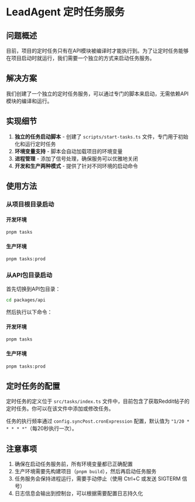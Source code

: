 # LeadAgent 定时任务服务

## 问题概述

目前，项目的定时任务只有在API模块被编译时才能执行到。为了让定时任务能够在项目启动时就运行，我们需要一个独立的方式来启动任务服务。

## 解决方案

我们创建了一个独立的定时任务服务，可以通过专门的脚本来启动，无需依赖API模块的编译和运行。

## 实现细节

1. **独立的任务启动脚本** - 创建了 `scripts/start-tasks.ts` 文件，专门用于初始化和运行定时任务
2. **环境变量支持** - 脚本会自动加载项目的环境变量
3. **进程管理** - 添加了信号处理，确保服务可以优雅地关闭
4. **开发和生产两种模式** - 提供了针对不同环境的启动命令

## 使用方法

### 从项目根目录启动

#### 开发环境

```bash
pnpm tasks
```

#### 生产环境

```bash
pnpm tasks:prod
```

### 从API包目录启动

首先切换到API包目录：

```bash
cd packages/api
```

然后执行以下命令：

#### 开发环境

```bash
pnpm tasks
```

#### 生产环境

```bash
pnpm tasks:prod
```

## 定时任务的配置

定时任务的定义位于 `src/tasks/index.ts` 文件中，目前包含了获取Reddit帖子的定时任务。你可以在该文件中添加或修改任务。

任务的执行频率通过 `config.syncPost.cronExpression` 配置，默认值为 `"1/20 * * * * *"`（每20秒执行一次）。

## 注意事项

1. 确保在启动任务服务前，所有环境变量都已正确配置
2. 生产环境需要先构建项目（`pnpm build`），然后再启动任务服务
3. 任务服务会保持进程运行，需要手动停止（使用 Ctrl+C 或发送 SIGTERM 信号）
4. 日志信息会输出到控制台，可以根据需要配置日志持久化